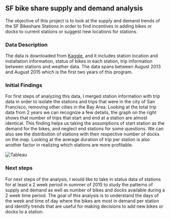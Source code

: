 ## SF bike share supply and demand analysis
The objective of this project is to look at the supply and demand trends of the SF Bikeshare Stations in order to find incentives in adding bikes or docks to current stations or suggest new locations for stations.

### Data Description
The data is downloaded from [Kaggle](https://www.kaggle.com/benhamner/sf-bay-area-bike-share), and it includes station location and installation information, status of bikes in each station, trip information between stations and weather data. The data spans between August 2013 and August 2015 which is the first two years of this program. 

### Initial Findings
For first steps of analyzing this data, I merged station information with trip data in order to isolate the stations and trips that were in the city of San Francisco, removing other cities in the Bay Area. Looking at the total trip data from 2 years we can recognize a few details, the graph on the right shows that number of trips that start and end at a station are almost identical. This finding helps us taking the assumptions of start station as the demand for the bikes, and neglect end stations for some questions. We can also see the distribution of stations with their respective number of docks on the map. Looking at the average duration of trip per station is also another factor in realizing which stations are more profitable.

![Tableau](https://user-images.githubusercontent.com/47256224/137027577-acb262c4-76a3-45ed-b510-e1811254317e.png)

### Next steps
For next steps of the analysis, I would like to take in status data of stations for at least a 2 week period in summer of 2015 to study the patterns of supply and demand as well as number of bikes and docks available during a 2 week time period. The goal of this analysis is to understand the days of the week and time of day where the bikes are most in demand per station and identify trends that are useful for making decisions to add new bikes or docks to a station.
